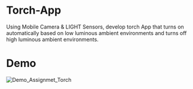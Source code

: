 # Torch-App
Using Mobile Camera &amp; LIGHT Sensors, develop torch App that turns on automatically based on low luminous ambient environments and turns off high luminous ambient environments.

# Demo
![Demo_Assignmet_Torch](https://user-images.githubusercontent.com/32143377/57040576-b39bf900-6c14-11e9-873f-54f78f7defa6.gif)

